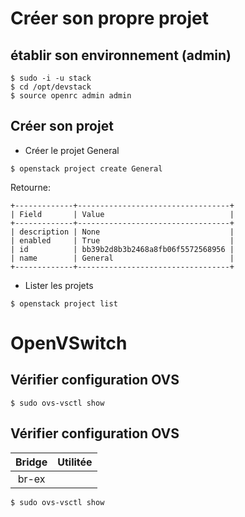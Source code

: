 # Créer son propre projet

## établir son environnement (admin)
```
$ sudo -i -u stack
$ cd /opt/devstack
$ source openrc admin admin
```

## Créer son projet
* Créer le projet General
```
$ openstack project create General
```
Retourne:
```
+-------------+----------------------------------+
| Field       | Value                            |
+-------------+----------------------------------+
| description | None                             |
| enabled     | True                             |
| id          | bb39b2d8b3b2468a8fb06f5572568956 |
| name        | General                          |
+-------------+----------------------------------+
```
* Lister les projets
```
$ openstack project list
```

# OpenVSwitch

## Vérifier configuration OVS
```
$ sudo ovs-vsctl show
```
## Vérifier configuration OVS

|  Bridge  |  Utilitée  |
|:--------:|:----------:|
| br-ex    |            |

```
$ sudo ovs-vsctl show
```


